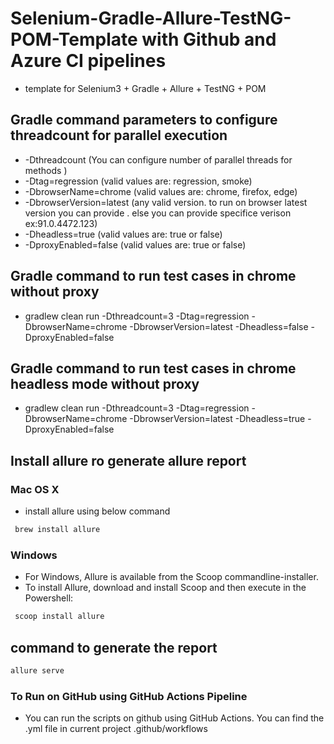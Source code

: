 # Selenium-Gradle-Allure-TestNG-POM-Template with Github and Azure CI pipelines
- template for Selenium3 + Gradle + Allure + TestNG + POM

## Gradle command parameters to configure threadcount for parallel execution
- -Dthreadcount (You can configure number of parallel threads for methods )
- -Dtag=regression (valid values are: regression, smoke)
- -DbrowserName=chrome (valid values are: chrome, firefox, edge)
- -DbrowserVersion=latest (any valid version. to run on browser latest version you can provide <latest>. else you can provide specifice verison ex:91.0.4472.123) 
- -Dheadless=true (valid values are: true or false)
- -DproxyEnabled=false (valid values are: true or false)

## Gradle command to run test cases in chrome without proxy
- gradlew clean run -Dthreadcount=3 -Dtag=regression -DbrowserName=chrome -DbrowserVersion=latest -Dheadless=false -DproxyEnabled=false
 
## Gradle command to run test cases in chrome headless mode without proxy
- gradlew clean run -Dthreadcount=3 -Dtag=regression -DbrowserName=chrome -DbrowserVersion=latest -Dheadless=true -DproxyEnabled=false

## Install allure ro generate allure report
 ###  Mac OS X
 - install allure using below command
  ```bash
   brew install allure
 ```
 ###  Windows
 - For Windows, Allure is available from the Scoop commandline-installer.
 - To install Allure, download and install Scoop and then execute in the Powershell:
  ```bash
   scoop install allure
 ```
## command to generate the report
   ```bash
   allure serve
 ```
 
 ### To Run on GitHub using GitHub Actions Pipeline
 - You can run the scripts on github using GitHub Actions. You can find the .yml file in current project .github/workflows

